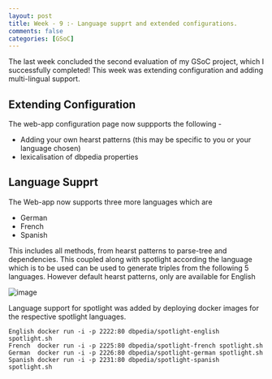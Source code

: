 ```yaml
---
layout: post
title: Week - 9 :- Language supprt and extended configurations.
comments: false
categories: [GSoC]
---
```


The last week concluded the second evaluation of my GSoC project, which I successfully completed! This week was extending configuration and adding multi-lingual support.

## Extending Configuration
The web-app configuration page now suppports the following - 
- Adding your own hearst patterns (this may be specific to you or your language chosen)
- lexicalisation of dbpedia properties

## Language Supprt
The Web-app now supports three more languages which are
- German
- French
- Spanish

This includes all methods, from hearst patterns to parse-tree and dependencies. This coupled along with spotlight according the language which is to be used can be used to generate triples from the following 5 languages. However default hearst patterns, only are available for English

![image](https://sahitpj.github.io/gs/assets/language.png)

Language support for spotlight was added by deploying docker images for the respective spotlight languages. 

```
English	docker run -i -p 2222:80 dbpedia/spotlight-english spotlight.sh
French	docker run -i -p 2225:80 dbpedia/spotlight-french spotlight.sh
German	docker run -i -p 2226:80 dbpedia/spotlight-german spotlight.sh
Spanish	docker run -i -p 2231:80 dbpedia/spotlight-spanish spotlight.sh
```